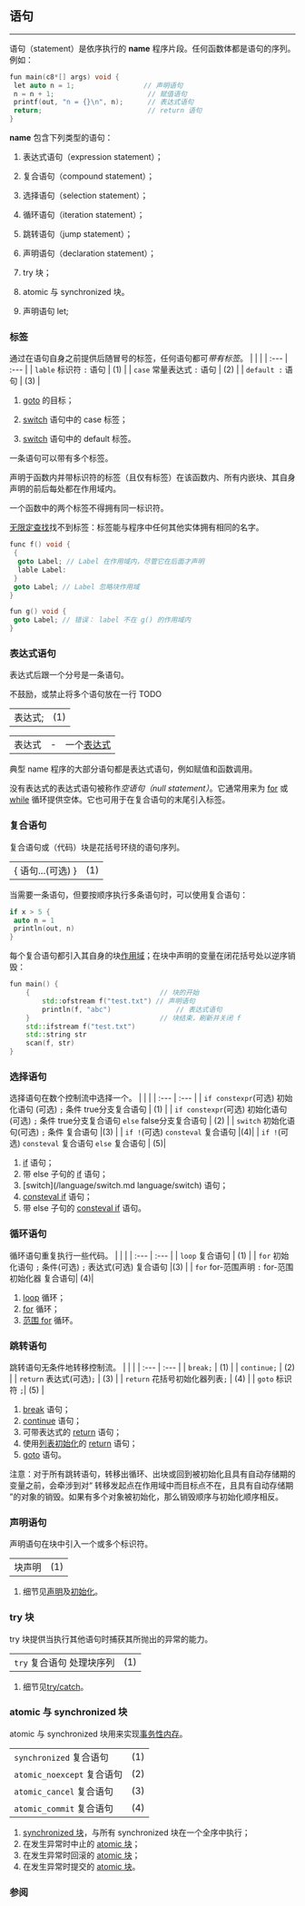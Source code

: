 ## 语句

---

语句（statement）是依序执行的 **name** 程序片段。任何函数体都是语句的序列。例如：

```c++
fun main(c8*[] args) void {
 let auto n = 1;                 // 声明语句
 n = n + 1;                       // 赋值语句
 printf(out, "n = {}\n", n);      // 表达式语句
 return;                          // return 语句
}
```

**name** 包含下列类型的语句：

1. 表达式语句（expression statement）；

2. 复合语句（compound statement）；

3. 选择语句（selection statement）；

4. 循环语句（iteration statement）；

5. 跳转语句（jump statement）；

6. 声明语句（declaration statement）；

7. try 块；

8. atomic 与 synchronized 块。

9. 声明语句 let;

### 标签

通过在语句自身之前提供后随冒号的标签，任何语句都可*带有标签*。
|      |      |
| :--- | :--- |
| `lable` 标识符 `:` 语句 | (1) |
| `case` 常量表达式 `:` 语句 | (2) |
| `default :` 语句 | (3) |

1. [goto](language/goto "language/goto") 的目标；

2. [switch](language/switch "language/switch") 语句中的 case 标签；

3. [switch](language/switch "language/switch") 语句中的 default 标签。

一条语句可以带有多个标签。

声明于函数内并带标识符的标签（且仅有标签）在该函数内、所有内嵌块、其自身声明的前后每处都在作用域内。

一个函数中的两个标签不得拥有同一标识符。

[无限定查找](language/unqualified_lookup "language/unqualified lookup")找不到标签：标签能与程序中任何其他实体拥有相同的名字。

```c++
func f() void {
 {
  goto Label; // Label 在作用域内，尽管它在后面才声明
  lable Label:
 }
 goto Label; // Label 忽略块作用域
}

fun g() void {
 goto Label; // 错误： label 不在 g() 的作用域内
}
```

### 表达式语句

表达式后跟一个分号是一条语句。

不鼓励，或禁止将多个语句放在一行  TODO

|      |      |
| :--- | :--- |
|  表达式;  | (1) |

|      |       |      |
| :--- | :---: | :--- |
| 表达式 | - | 一个[表达式](/language/expressions.md "language/expressions") |>

典型 name 程序的大部分语句都是表达式语句，例如赋值和函数调用。

没有表达式的表达式语句被称作*空语句（null statement）*。它通常用来为 [for](language/for "language/for") 或 [while](language/while "language/while") 循环提供空体。它也可用于在复合语句的末尾引入标签。

### 复合语句

复合语句或（代码）块是花括号环绕的语句序列。

|      |      |
| :--- | :--- |
|  { 语句...(可选) } | (1) |

当需要一条语句，但要按顺序执行多条语句时，可以使用复合语句：

```C++
if x > 5 {
 auto n = 1
 println(out, n)
}

```

每个复合语句都引入其自身的块[作用域](/language/scope "language/scope")；在块中声明的变量在闭花括号处以逆序销毁：

```c++
fun main() {
    {                                // 块的开始
        std::ofstream f("test.txt") // 声明语句
        println(f, "abc")                // 表达式语句
    }                                // 块结束，刷新并关闭 f
    std::ifstream f("test.txt")
    std::string str
    scan(f, str)
}
```

### 选择语句

选择语句在数个控制流中选择一个。
|      |      |
| :--- | :--- |
| `if constexpr`(可选)  初始化语句 (可选) `;` 条件  true分支复合语句 | (1) |
| `if constexpr`(可选)  初始化语句(可选) `;` 条件  true分支复合语句 `else` false分支复合语句 | (2) |
| `switch`  初始化语句(可选) `;` 条件  复合语句 |(3) |
| `if !`(可选) `consteval` 复合语句 |(4)|
| `if !`(可选) `consteval` 复合语句 `else` 复合语句 | (5)|

1. [if](/language/if "language/if") 语句；
2. 带 else 子句的 [if](/language/if "language/if") 语句；
3. [switch](/language/switch.md language/switch) 语句；
4. [consteval if](/language/if.md#consteval_if "language/if") 语句；
5. 带 else 子句的 [consteval if](/language/if.md#consteval_if "language/if") 语句。

### 循环语句

循环语句重复执行一些代码。
|      |      |
| :--- | :--- |
| `loop` 复合语句 | (1) |
| `for`  初始化语句 `;` 条件(可选) `;` 表达式(可选)  复合语句 |(3) |
| `for` for-范围声明 `:` for-范围初始化器  复合语句| (4)|

1. [loop](/language/loop.md "language/loop") 循环；
2. [for](/language/for.md "language/for") 循环；
3. [范围 for](/language/range-for.md "language/range-for") 循环。

### 跳转语句

跳转语句无条件地转移控制流。
|      |      |
| :--- | :--- |
| `break;` | (1)  |
| `continue;` | (2)  |
| `return` 表达式(可选)`;` | (3)  |
| `return` 花括号初始化器列表`;` | (4) |
| `goto` 标识符 `;`| (5) |

1. [break](/language/break.md "language/break") 语句；
2. [continue](/language/continue.md "language/continue") 语句；
3. 可带表达式的 [return](/language/return.md "language/return") 语句；
4. 使用[列表初始化](/language/list_initialization.md "language/list initialization")的 [return](/language/return.md "language/return") 语句；
5. [goto](/language/goto.md "language/goto") 语句。

注意：对于所有跳转语句，转移出循环、出块或回到被初始化且具有自动存储期的变量之前，会牵涉到对“ 转移发起点在作用域中而目标点不在，且具有自动存储期 ”的对象的销毁。如果有多个对象被初始化，那么销毁顺序与初始化顺序相反。

### 声明语句

声明语句在块中引入一个或多个标识符。

|      |      |
| :--- | :--- |
| 块声明 | (1) |

1. 细节见[声明](/language/declarations.md "language/declarations")及[初始化](/language/initialization.md "language/initialization")。

### try 块

try 块提供当执行其他语句时捕获其所抛出的异常的能力。

|      |      |
| :--- | :--- |
| `try` 复合语句 处理块序列 | (1) |

1. 细节见[try/catch](/language/try_catch.md "language/try catch")。

### atomic 与 synchronized 块

atomic 与 synchronized 块用来实现[事务性内存](/language/transactional_memory.md "language/transactional memory")。

|      |      |
| :--- | :--- |
| `synchronized` 复合语句 | (1)  |
| `atomic_noexcept` 复合语句 | (2)  |
| `atomic_cancel` 复合语句 | (3)  |
| `atomic_commit` 复合语句 | (4)  |

1. [synchronized 块](/language/transactional_memory.md#synchronized_块 "language/transactional memory")，与所有 synchronized 块在一个全序中执行；
2. 在发生异常时中止的 [atomic 块](/language/transactional_memory.md#atomic_块 "language/transactional memory")；
3. 在发生异常时回滚的 [atomic 块](/language/transactional_memory.md#atomic_块 "language/transactional memory")；
4. 在发生异常时提交的 [atomic 块](/language/transactional_memory.md#atomic_块 "language/transactional memory")。

### 参阅

